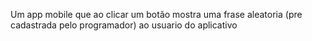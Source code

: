 Um app mobile que ao clicar um botão mostra uma frase aleatoria (pre cadastrada pelo programador) ao usuario do aplicativo
